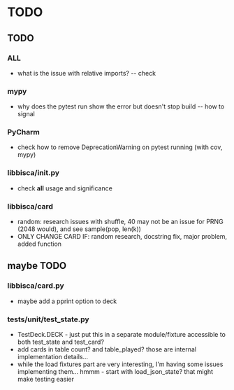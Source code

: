 # TODO

## TODO
### ALL
- what is the issue with relative imports? -- check

### mypy
- why does the pytest run show the error but doesn't stop build -- how to signal

### PyCharm
- check how to remove DeprecationWarning on pytest running (with cov, mypy)

### libbisca/__init__.py
- check __all__ usage and significance

### libbisca/card
- random: research issues with shuffle, 40 may not be an issue for PRNG (2048 would), and see sample(pop, len(k))
- ONLY CHANGE CARD IF: random research, docstring fix, major problem, added function

## maybe TODO
### libbisca/card.py
- maybe add a pprint option to deck

### tests/unit/test_state.py
- TestDeck.DECK - just put this in a separate module/fixture accessible to both test_state and test_card?
- add cards in table count? and table_played? those are internal implementation details...
- while the load fixtures part are very interesting, I'm having some issues implementing them... hmmm - start with load_json_state? that might make testing easier


